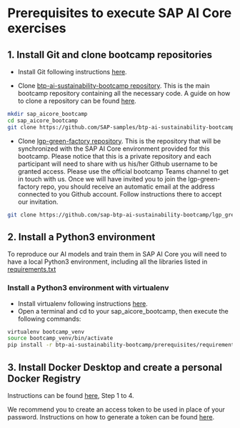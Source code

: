 # Prerequisites to execute SAP AI Core exercises

##  1. Install Git and clone bootcamp repositories
*	Install Git following instructions [here](https://github.com/git-guides/install-git).

*	Clone [btp-ai-sustainability-bootcamp repository](https://github.com/SAP-samples/btp-ai-sustainability-bootcamp). This is the main bootcamp repository containing all the necessary code.  A guide on how to clone a repository can be found [here]( https://docs.github.com/en/repositories/creating-and-managing-repositories/cloning-a-repository).
```sh
mkdir sap_aicore_bootcamp
cd sap_aicore_bootcamp
git clone https://github.com/SAP-samples/btp-ai-sustainability-bootcamp.git
```

*	Clone [lgp-green-factory repository](https://github.com/sap-btp-ai-sustainability-bootcamp). This is the repository that will be synchronized with the SAP AI Core environment provided for this bootcamp. Please notice that this is a private repository and each participant will need to share with us his/her Github username to be granted access. Please use the official bootcamp Teams channel to get in touch with us. Once we will have invited you to join the lgp-green-factory repo, you should receive an automatic email at the address connected to you Github account. Follow instructions there to accept our invitation. 
```sh
git clone https://github.com/sap-btp-ai-sustainability-bootcamp/lgp_green_factory.git
```

## 2. Install a Python3 environment

To reproduce our AI models and train them in SAP AI Core you will need to have a local Python3 environment, including all the libraries listed in [requirements.txt](requirements.txt)

### Install a Python3 environment with virtualenv
*	Install virtualenv following instructions [here](https://virtualenv.pypa.io/en/latest/installation.html).
* Open a terminal and cd to your sap_aicore_bootcamp, then execute the following commands: 

```sh
virtualenv bootcamp_venv
source bootcamp_venv/bin/activate
pip install -r btp-ai-sustainability-bootcamp/prerequisites/requirements.txt
```

## 3. Install Docker Desktop and create a personal Docker Registry 
Instructions can be found [here](https://docs.docker.com/docker-hub/), Step 1 to 4.

 We recommend you to create an access token to be used in place of your password. Instructions on how to generate a token can be found [here](https://docs.docker.com/docker-hub/access-tokens/#create-an-access-token). 
